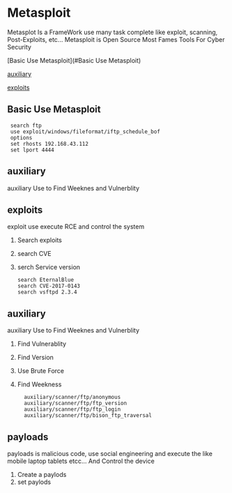 # Metasploit

Metasplot Is a FrameWork use many task complete like exploit, scanning, Post-Exploits, etc...
Metasploit is Open Source Most Fames Tools For Cyber Security

[Basic Use Metasploit](#Basic Use Metasploit)

[auxiliary](#auxiliary)

[exploits](#exploits)




## Basic Use Metasploit

     search ftp
     use exploit/windows/fileformat/iftp_schedule_bof 
     options
     set rhosts 192.168.43.112
     set lport 4444
     

## auxiliary

auxiliary Use to Find Weeknes and Vulnerblity


## exploits

exploit use execute RCE and control the system 

1. Search exploits
2. search CVE
3. serch Service version

       search EternalBlue
       search CVE-2017-0143
       search vsftpd 2.3.4


## auxiliary

auxiliary Use to Find Weeknes and Vulnerblity

1. Find Vulnerablity
2. Find Version
3. Use Brute Force
4. Find Weekness

         auxiliary/scanner/ftp/anonymous 
         auxiliary/scanner/ftp/ftp_version
         auxiliary/scanner/ftp/ftp_login 
         auxiliary/scanner/ftp/bison_ftp_traversal 


## payloads

payloads is malicious code, use social engineering and execute the like mobile laptop tablets etcc... And Control the device

1. Create a paylods 
2. set paylods 













